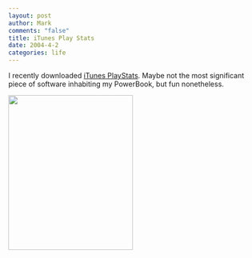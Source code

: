 ```yaml
--- 
layout: post
author: Mark
comments: "false"
title: iTunes Play Stats
date: 2004-4-2
categories: life
---
```

I recently downloaded <a href="http://www.twmagic.com/software/playstats" title="iTunes PlayStats">iTunes PlayStats</a>. Maybe not the most significant piece of software inhabiting my PowerBook, but fun nonetheless.

<img src="http://zanshin.net/images/playstats.jpg" height="310" width="249" />
